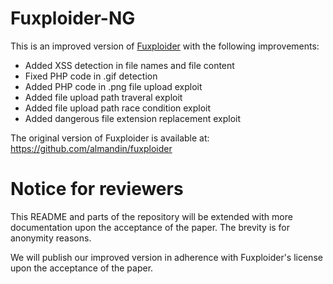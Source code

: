 Fuxploider-NG
=====

This is an improved version of [Fuxploider](https://github.com/almandin/fuxploider) with the following improvements:

- Added XSS detection in file names and file content
- Fixed PHP code in .gif detection
- Added PHP code in .png file upload exploit
- Added file upload path traveral exploit
- Added file upload path race condition exploit
- Added dangerous file extension replacement exploit

The original version of Fuxploider is available at: https://github.com/almandin/fuxploider

# Notice for reviewers

This README and parts of the repository will be extended with more documentation upon the acceptance of the paper. The brevity is for anonymity reasons.

We will publish our improved version in adherence with Fuxploider's license upon the acceptance of the paper.
